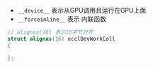 


- `__device__` 表示从GPU调用且运行在GPU上面
- `__forceinline__` 表示 内联函数


```cpp
// alignas(16) 表示16字节对齐
struct alignas(16) ncclDevWorkColl
{

};
```
